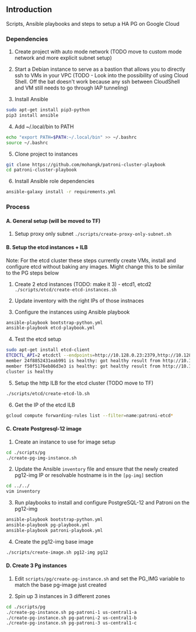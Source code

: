 ## Introduction

Scripts, Ansible playbooks and steps to setup a HA PG on Google Cloud


### Dependencies
1. Create project with auto mode network (TODO move to custom mode network and more explicit subnet setup)

2. Start a Debian instance to serve as a bastion that allows you to directly ssh to VMs in your VPC (TODO - Look into the possibility of using Cloud Shell. Off the bat doesn't work because any ssh between CloudShell and VM still needs to go through IAP tunneling)

3. Install Ansible 

```bash
sudo apt-get install pip3-python
pip3 install ansible
```

4. Add  ~/.local/bin to PATH 

```bash
echo "export PATH=$PATH:~/.local/bin" >> ~/.bashrc
source ~/.bashrc
```

5. Clone project to instances

```bash
git clone https://github.com/mohangk/patroni-cluster-playbook
cd patroni-cluster-playbook
```

6. Install Ansible role dependencies

```bash
ansible-galaxy install -r requirements.yml
```


### Process

#### A. General setup (will be moved to TF)

1. Setup proxy only subnet 
`./scripts/create-proxy-only-subnet.sh`

#### B. Setup the etcd instances + ILB

Note: For the etcd cluster these steps currently create VMs, install and configure etcd without baking any images. Might change this to be similar to the PG steps below

1. Create 2 etcd instances (TODO: make it 3) - etcd1, etcd2
`./scripts/etcd/create-etcd-instances.sh`

2. Update inventory with the right IPs of those instnaces

3. Configure the instances using Ansible playbook

```bash
ansible-playbook bootstrap-python.yml
ansible-playbook etcd-playbook.yml
```
4. Test the etcd setup
```bash
sudo apt-get install etcd-client
ETCDCTL_API=2 etcdctl --endpoints=http://10.128.0.23:2379,http://10.128.0.24:2379 cluster-health
member 24f8852431eab991 is healthy: got healthy result from http://10.128.0.24:2379
member f50f5176eb86d3e3 is healthy: got healthy result from http://10.128.0.23:2379
cluster is healthy
```
5. Setup the http ILB for the etcd cluster (TODO move to TF)
```bash
./scripts/etcd/create-etcd-lb.sh
```

6. Get the IP of the etcd ILB
```bash 
gcloud compute forwarding-rules list --filter=name:patroni-etcd*
```

#### C. Create Postgresql-12 image

1. Create an instance to use for image setup
```bash
cd ./scripts/pg
./create-pg-img-instance.sh
```
2. Update the Ansible `inventory` file and ensure that the newly created pg12-img IP or resolvable hostname is in the `[pg-img]` section
```bash
cd ../../
vim inventory
```
3. Run playbooks to install and configure PostgreSQL-12 and Patroni on the pg12-img
```bash
ansible-playbook bootstrap-python.yml
ansible-playbook pg-playbook.yml
ansible-playbook patroni-playbook.yml
```
4. Create the pg12-img base image
```bash
./scripts/create-image.sh pg12-img pg12
```
#### D. Create 3 Pg instances

1. Edit `scripts/pg/create-pg-instance.sh` and set the PG_IMG variable to match the base pg-image just created

2. Spin up 3 instances in 3 different zones
```bash
cd ./scripts/pg
./create-pg-instance.sh pg-patroni-1 us-central1-a
./create-pg-instance.sh pg-patroni-2 us-central1-b
./create-pg-instance.sh pg-patroni-3 us-central1-c
```


